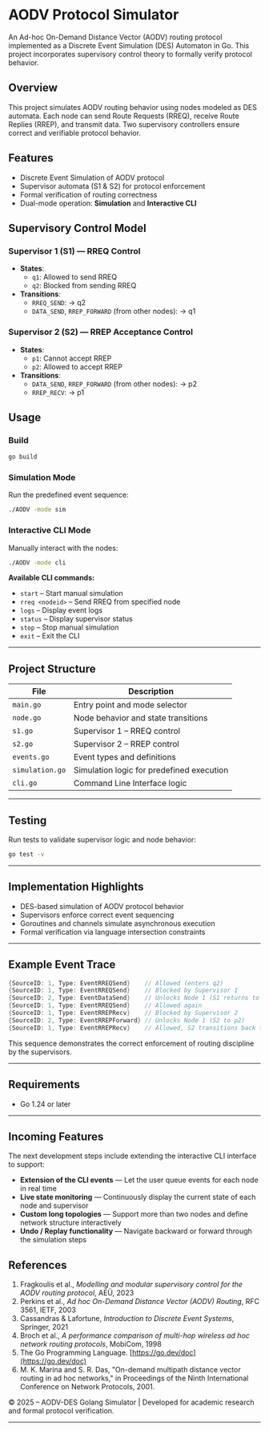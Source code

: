 # AODV Protocol Simulator

An Ad-hoc On-Demand Distance Vector (AODV) routing protocol implemented as a Discrete Event Simulation (DES) Automaton in Go. This project incorporates supervisory control theory to formally verify protocol behavior.

## Overview

This project simulates AODV routing behavior using nodes modeled as DES automata. Each node can send Route Requests (RREQ), receive Route Replies (RREP), and transmit data. Two supervisory controllers ensure correct and verifiable protocol behavior.

## Features

- Discrete Event Simulation of AODV protocol  
- Supervisor automata (S1 & S2) for protocol enforcement  
- Formal verification of routing correctness  
- Dual-mode operation: **Simulation** and **Interactive CLI**

## Supervisory Control Model

### Supervisor 1 (S1) — RREQ Control
- **States**:
  - `q1`: Allowed to send RREQ
  - `q2`: Blocked from sending RREQ
- **Transitions**:
  - `RREQ_SEND`: → q2
  - `DATA_SEND`, `RREP_FORWARD` (from other nodes): → q1

### Supervisor 2 (S2) — RREP Acceptance Control
- **States**:
  - `p1`: Cannot accept RREP
  - `p2`: Allowed to accept RREP
- **Transitions**:
  - `DATA_SEND`, `RREP_FORWARD` (from other nodes): → p2
  - `RREP_RECV`: → p1

## Usage

### Build

```bash
go build
```

### Simulation Mode

Run the predefined event sequence:

```bash
./AODV -mode sim
```

### Interactive CLI Mode

Manually interact with the nodes:

```bash
./AODV -mode cli
```

**Available CLI commands:**

- `start` – Start manual simulation  
- `rreq <nodeid>` – Send RREQ from specified node  
- `logs` – Display event logs  
- `status` – Display supervisor status  
- `stop` – Stop manual simulation  
- `exit` – Exit the CLI  

---

## Project Structure

| File              | Description                                 |
|-------------------|---------------------------------------------|
| `main.go`         | Entry point and mode selector                |
| `node.go`         | Node behavior and state transitions          |
| `s1.go`           | Supervisor 1 – RREQ control                  |
| `s2.go`           | Supervisor 2 – RREP control                  |
| `events.go`       | Event types and definitions                  |
| `simulation.go`   | Simulation logic for predefined execution    |
| `cli.go`          | Command Line Interface logic                 |

---

## Testing

Run tests to validate supervisor logic and node behavior:

```bash
go test -v
```

---

## Implementation Highlights

- DES-based simulation of AODV protocol behavior  
- Supervisors enforce correct event sequencing  
- Goroutines and channels simulate asynchronous execution  
- Formal verification via language intersection constraints  

---

## Example Event Trace

```go
{SourceID: 1, Type: EventRREQSend}    // Allowed (enters q2)
{SourceID: 1, Type: EventRREQSend}    // Blocked by Supervisor 1
{SourceID: 2, Type: EventDataSend}    // Unlocks Node 1 (S1 returns to q1)
{SourceID: 1, Type: EventRREQSend}    // Allowed again
{SourceID: 1, Type: EventRREPRecv}    // Blocked by Supervisor 2
{SourceID: 2, Type: EventRREPForward} // Unlocks Node 1 (S2 to p2)
{SourceID: 1, Type: EventRREPRecv}    // Allowed, S2 transitions back to p1
```

This sequence demonstrates the correct enforcement of routing discipline by the supervisors.

---

## Requirements

- Go 1.24 or later

---

## Incoming Features

The next development steps include extending the interactive CLI interface to support:

- **Extension of the CLI events** — Let the user queue events for each node in real time  
- **Live state monitoring** — Continuously display the current state of each node and supervisor  
- **Custom long topologies** — Support more than two nodes and define network structure interactively  
- **Undo / Replay functionality** — Navigate backward or forward through the simulation steps


## References

1. Fragkoulis et al., *Modelling and modular supervisory control for the AODV routing protocol*, AEÜ, 2023  
2. Perkins et al., *Ad hoc On-Demand Distance Vector (AODV) Routing*, RFC 3561, IETF, 2003  
3. Cassandras & Lafortune, *Introduction to Discrete Event Systems*, Springer, 2021  
4. Broch et al., *A performance comparison of multi-hop wireless ad hoc network routing protocols*, MobiCom, 1998  
5. The Go Programming Language. [https://go.dev/doc](https://go.dev/doc)
6. M. K. Marina and S. R. Das, "On-demand multipath distance vector routing in ad hoc networks," in Proceedings of the Ninth International Conference on Network Protocols, 2001.


© 2025 – AODV-DES Golang Simulator | Developed for academic research and formal protocol verification.

---
